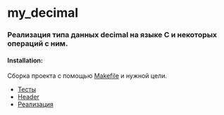 # my_decimal

### Реализация типа данных decimal на языке С и некоторых операций с ним.


#### Installation:
Сборка проекта с помощью [Makefile](https://github.com/GTimsan/my_decimal/blob/main/src/Makefile) и нужной цели.

- [Тесты](https://github.com/GTimsan/my_decimal/blob/main/src/tests.c)
- [Header](https://github.com/GTimsan/my_decimal/blob/main/src/s21_decimal.h)
- [Реализация](https://github.com/GTimsan/my_decimal/blob/main/src/s21_decimal.c)
